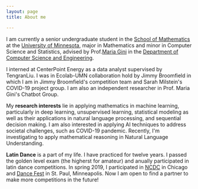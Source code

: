 ```yaml
---
layout: page
title: About me

---
```


I am currently a senior undergraduate student in the [School of Mathematics](https://math.umn.edu/) at the [University of Minnesota](https://twin-cities.umn.edu/), major in Mathematics and minor in Computer Science and Statistics, advised by Prof.[Maria Gini](https://www-users.cs.umn.edu/~gini/) in the [Department of Computer Science and Engineering](https://cse.umn.edu/cs). 

I interned at CenterPoint Energy as a data analyst supervised by TengranLiu. I was in Ecolab-UMN collaboration hold by Jimmy Broomfield in which I am in Jimmy Broomfield's competition team and Sarah Milstein's COVID-19 project group. I am also an independent researcher in Prof. Maria Gini's Chatbot Group.

My **research interests** lie in applying mathematics in machine learning, particularly in deep learning, unsupervised learning, statistical modeling as well as their applications in natural language processing, and sequential decision making. I am also interested in applying AI techniques to address societal challenges, such as COVID-19 pandemic. Recently, I'm investigating to apply mathematical reasoning in Natural Language Understanding.

**Latin Dance** is a part of my life. I have practiced for twelve years. I passed the golden level exam (the higherst for amateur) and anually participated in latin dance competitions. In spring 2019, I participated in [NCDC](https://usadancencdc.org/) in Chicago and [Dance Fest](http://udancefest.com/) in St. Paul, Minneapolis. Now I am open to find a partner to make more competitions in the future! 
